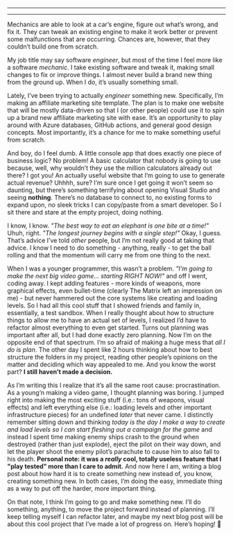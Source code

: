 ﻿---

---

Mechanics are able to look at a car’s engine, figure out what’s wrong, and fix it.  They can tweak an existing engine
to make it work better or prevent some malfunctions that are occurring.  Chances are, however, that they couldn’t build
one from scratch.

My job title may say software *engineer*, but most of the time I feel more like a software *mechanic*.  I take existing
software and tweak it, making small changes to fix or improve things.  I almost never build a brand new thing from the
ground up.  When I do, it’s usually something small.

Lately, I’ve been trying to actually *engineer* something new.  Specifically, I’m making an affiliate marketing site 
template.  The plan is to make one website that will be mostly data-driven so that I (or other people) could use it to
spin up a brand new affiliate marketing site with ease.  It’s an opportunity to play around with Azure databases,
GitHub actions, and general good design concepts.  Most importantly, it’s a chance for me to make something useful from
scratch.

And boy, do I feel dumb.  A little console app that does exactly one piece of business logic?  No problem!  A basic
calculator that nobody is going to use because, well, why wouldn’t they use the million calculators already out there?
I got you!  An actually useful website that I’m going to use to generate actual revenue?  Uhhhh, sure?  I’m sure once I
get going it won’t seem so daunting, but there’s something terrifying about opening Visual Studio and seeing 
**nothing**.  There’s no database to connect to, no existing forms to expand upon, no sleek tricks I can copy/paste
from a smart developer.  So I sit there and stare at the empty project, doing nothing.

I know, I know.  *"The best way to eat an elephant is one bite at a time!"*  Uhuh, right.  *"The longest journey begins
with a single step!"*  Okay, I guess.  That’s advice I’ve told *other* people, but I’m not really good at taking that
advice.  I know I need to do something - anything, really - to get the ball rolling and that the momentum will carry me
from one thing to the next.

When I was a younger programmer, this wasn’t a problem.  *"I’m going to make the next big video game... starting RIGHT
NOW!"* and off I went, coding away.  I kept adding features - more kinds of weapons, more graphical effects, even 
bullet-time (clearly The Matrix left an impression on me) - but never hammered out the core systems like creating and
loading levels.  So I had all this cool stuff that I showed friends and family in, essentially, a test sandbox.  When I
really thought about how to structure things to allow me to have an actual set of levels, I realized I’d have to
refactor almost everything to even get started.  Turns out planning was important after all, but I had done exactly 
zero planning.  Now I’m on the opposite end of that spectrum.  I’m so afraid of making a huge mess that *all I do is 
plan*.  The other day I spent like 2 hours thinking about how to best structure the folders in my project, reading 
other people’s opinions on the matter and deciding which way appealed to me.  And you know the worst part?  **I still
haven’t made a decision.**

As I’m writing this I realize that it’s all the same root cause: procrastination.  As a young’n making a video game, I
thought planning was boring.  I jumped right into making the most exciting stuff (i.e.: tons of weapons, visual 
effects) and left everything else (i.e.: loading levels and other important infrastructure pieces) for an undefined 
*later* that never came.  I distinctly remember sitting down and thinking *today is the day I make a way to create and
load levels so I can start fleshing out a campaign for the game* and instead I spent time making enemy ships crash to 
the ground when destroyed (rather than just explode), eject the pilot on their way down, and let the player shoot the 
enemy pilot’s parachute to cause him to also fall to his death.  **Personal note: it was a *really* cool, totally 
useless feature that I "play tested" more than I care to admit.**  And now here I am, writing a blog post about how 
hard it is to create something new instead of, you know, creating something new.  In both cases, I’m doing the easy, 
immediate thing as a way to put off the harder, more important thing.

On that note, I think I’m going to go and make something new.  I’ll do something, anything, to move the project forward
instead of planning.  I’ll keep telling myself I can refactor later, and maybe my next blog post will be about this 
cool project that I’ve made a lot of progress on.  Here’s hoping! 🤞
